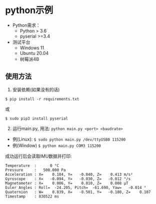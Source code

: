 # python示例 #

* Python需求：
  * Python > 3.6
  * pyserial >=3.4
* 测试平台
  * Windows 11
  * Ubuntu 20.04
  * 树莓派4B

## 使用方法 ##

1. 安装依赖(如果没有的话)

```
$ pip install -r requirements.txt
```

或

```
$ sudo pip3 install pyserial
```

2. 运行main.py, 用法: `python main.py <port> <baudrate>` 

* 例(Linux): `$ sudo python main.py /dev/ttyUSB0 115200`
* 例(Window) `$ python main.py COM3 115200`

成功运行后会读取IMU数据并打印:

```
Temperature  :      0 °C
Pressure     :   500.000 Pa
Acceleration : X=    0.184, Y=   -0.840, Z=    0.413 m/s²
Gyroscope    : X=   -0.094, Y=   -0.030, Z=   -0.012 °/s
Magnetometer : X=    0.006, Y=    0.010, Z=    0.008 μT
Euler Angles : Roll=  -24.205, Pitch=  -61.690, Yaw=   -0.014 °
Quaternion   : W=    0.839, X=   -0.501, Y=   -0.180, Z=    0.107
Timestamp    : 830522 ms
```
